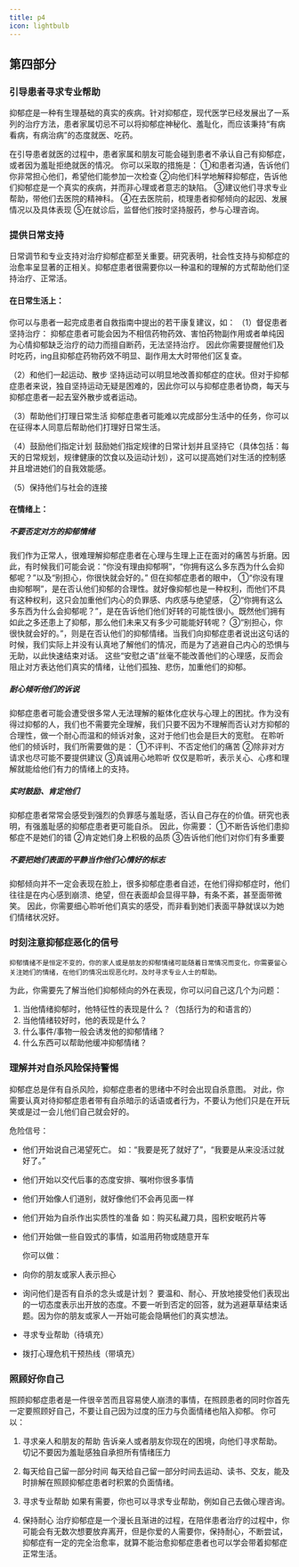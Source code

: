 ```yaml
---
title: p4
icon: lightbulb
---
```



## 第四部分
### 引导患者寻求专业帮助
   抑郁症是一种有生理基础的真实的疾病。针对抑郁症，现代医学已经发展出了一系列的治疗方法，患者家属切忌不可以将抑郁症神秘化、羞耻化，而应该秉持“有病看病，有病治病”的态度就医、吃药。
   
   在引导患者就医的过程中，患者家属和朋友可能会碰到患者不承认自己有抑郁症，或者因为羞耻拒绝就医的情况。
你可以采取的措施是：
①和患者沟通，告诉他们你非常担心他们，希望他们能参加一次检查
②向他们科学地解释抑郁症，告诉他们抑郁症是一个真实的疾病，并而非心理或者意志的缺陷。
③建议他们寻求专业帮助，带他们去医院的精神科。
④在去医院前，梳理患者抑郁倾向的起因、发展情况以及具体表现
⑤在就诊后，监督他们按时坚持服药，参与心理咨询。


### 提供日常支持
   日常调节和专业支持对治疗抑郁症都至关重要。研究表明，社会性支持与抑郁症的治愈率呈显著的正相关。抑郁症患者很需要你以一种温和的理解的方式帮助他们坚持治疗、正常活。

#### 在日常生活上：
你可以与患者一起完成患者自救指南中提出的若干康复建议，如：
（1）督促患者坚持治疗：
    抑郁症患者可能会因为不相信药物药效、害怕药物副作用或者单纯因为心情抑郁缺乏治疗的动力而擅自断药，无法坚持治疗。
因此你需要提醒他们及时吃药，ing且抑郁症药物药效不明显、副作用太大时带他们区复查。
   
（2）和他们一起运动、散步
   坚持运动可以明显地改善抑郁症的症状。但对于抑郁症患者来说，独自坚持运动无疑是困难的，因此你可以与抑郁症患者协商，每天与抑郁症患者一起去室外散步或者运动。

（3）帮助他们打理日常生活
  抑郁症患者可能难以完成部分生活中的任务，你可以在征得本人同意后帮助他们打理好日常生活。

（4）鼓励他们指定计划
   鼓励她们指定规律的日常计划并且坚持它（具体包括：每天的日常规划，规律健康的饮食以及运动计划），这可以提高她们对生活的控制感并且增进她们的自我效能感。
   
（5）保持他们与社会的连接


#### 在情绪上：

##### 不要否定对方的抑郁情绪
我们作为正常人，很难理解抑郁症患者在心理与生理上正在面对的痛苦与折磨。因此，有时候我们可能会说：“你没有理由抑郁啊”，“你拥有这么多东西为什么会抑郁呢？”以及“别担心，你很快就会好的。”
但在抑郁症患者的眼中，
①“你没有理由抑郁啊”，是在否认他们抑郁的合理性。就好像抑郁也是一种权利，而他们不具有这种权利，这只会加重他们内心的负罪感、内疚感与绝望感，
②“你拥有这么多东西为什么会抑郁呢？”，是在告诉他们他们好转的可能性很小。既然他们拥有如此之多还患上了抑郁，那么他们未来又有多少可能能好转呢？
③“别担心，你很快就会好的。”，则是在否认他们的抑郁情绪。当我们向抑郁症患者说出这句话的时候，我们实际上并没有认真地了解他们的情况，而是为了逃避自己内心的恐惧与无助，以此快速结束对话。
这些“安慰之语”丝毫不能改善他们的心理感，反而会阻止对方表达他们真实的情绪，让他们孤独、悲伤，加重他们的抑郁。

##### 耐心倾听他们的诉说
  抑郁症患者可能会遭受很多常人无法理解的躯体化症状与心理上的困扰。作为没有得过抑郁的人，我们也不需要完全理解，我们只要不因为不理解而否认对方抑郁的合理性，做一个耐心而温和的倾诉对象，这对于他们也会是巨大的宽慰。
   在聆听他们的倾诉时，我们所需要做的是：
①不评判、不否定他们的痛苦
②除非对方请求也尽可能不要提供建议
③真诚用心地聆听
仅仅是聆听，表示关心、心疼和理解就能给他们有力的情绪上的支持。

##### 实时鼓励、肯定他们
   抑郁症患者常常会感受到强烈的负罪感与羞耻感，否认自己存在的价值。研究也表明，有强羞耻感的抑郁症患者更可能自杀。
因此，你需要：
①不断告诉他们患抑郁症不是她们的错
②肯定她们身上积极的品质
③告诉他们他们对你们有多重要

##### 不要把她们表面的平静当作他们心情好的标志
抑郁倾向并不一定会表现在脸上，很多抑郁症患者自述，在他们得抑郁症时，他们往往是在内心感到崩溃、绝望，但在表面却会显得平静，有条不紊，甚至面带微笑。
因此，你需要细心聆听他们真实的感受，而非看到她们表面平静就误以为她们情绪状况好。




### 时刻注意抑郁症恶化的信号
    抑郁情绪不是恒定不变的，你的家人或是朋友的抑郁情绪可能随着日常情况而变化，你需要留心关注她们的情绪，在他们的情况出现恶化时。及时寻求专业人士的帮助。
为此，你需要先了解当他们抑郁倾向的外在表现，你可以问自己这几个为问题： 
1. 当他情绪抑郁时，他特征性的表现是什么？（包括行为的和语言的）
2. 当他情绪较好时，他的表现是什么？
3. 什么事件/事物一般会诱发他的抑郁情绪？
4. 什么东西可以帮助他缓冲抑郁情绪？

### 理解并对自杀风险保持警惕
抑郁症总是伴有自杀风险，抑郁症患者的思绪中不时会出现自杀意图。
对此，你需要认真对待抑郁症患者带有自杀暗示的话语或者行为，不要认为他们只是在开玩笑或是过一会儿他们自己就会好的。

  危险信号：
- 他们开始说自己渴望死亡。
         如：“我要是死了就好了”，“我要是从来没活过就好了。”
- 他们开始以交代后事的态度安排、嘱咐你很多事情
- 他们开始像人们道别，就好像他们不会再见面一样
- 他们开始为自杀作出实质性的准备
     如：购买私藏刀具，囤积安眠药片等
- 他们开始做一些自毁式的事情，如滥用药物或随意开车

  你可以做： 
- 向你的朋友或家人表示担心
- 询问他们是否有自杀的念头或是计划？
要温和、耐心、开放地接受他们表现出的一切态度表示出开放的态度。不要一听到否定的回答，就为逃避草草结束话题。因为你的朋友或家人一开始可能会隐瞒他们的真实想法。
- 寻求专业帮助（待填充）
- 拨打心理危机干预热线（带填充）
  




### 照顾好你自己
   照顾抑郁症患者是一件很辛苦而且容易使人崩溃的事情，在照顾患者的同时你首先一定要照顾好自己，不要让自己因为过度的压力与负面情绪也陷入抑郁。
   你可以：
1. 寻求亲人和朋友的帮助
告诉亲人或者朋友你现在的困境，向他们寻求帮助。
切记不要因为羞耻感独自承担所有情绪压力

2. 每天给自己留一部分时间
每天给自己留一部分时间去运动、读书、交友，能及时排解在照顾抑郁症患者时积累的负面情绪。

3. 寻求专业帮助
 如果有需要，你也可以寻求专业帮助，例如自己去做心理咨询。

4. 保持耐心
治疗抑郁症是一个漫长且渐进的过程，在陪伴患者治疗的过程中，你可能会有无数次想要放弃离开，但是你爱的人需要你，保持耐心，不断尝试，抑郁症有一定的完全治愈率，就算不能治愈抑郁症患者也可以学会带着抑郁症正常生活。


